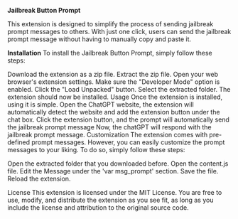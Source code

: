 **Jailbreak Button Prompt**

This extension is designed to simplify the process of sending jailbreak prompt messages to others. With just one click, users can send the jailbreak prompt message without having to manually copy and paste it.

**Installation**
To install the Jailbreak Button Prompt, simply follow these steps:

Download the extension as a zip file.
Extract the zip file.
Open your web browser's extension settings.
Make sure the "Developer Mode" option is enabled.
Click the "Load Unpacked" button.
Select the extracted folder.
The extension should now be installed.
Usage
Once the extension is installed, using it is simple.
Open the ChatGPT website, the extension will automatically detect the website and add the extension button under the chat box.
Click the extension button, and the prompt will automatically send the jailbreak prompt message
Now, the chatGPT will respond with the jailbreak prompt message.
Customization
The extension comes with pre-defined prompt messages. However, you can easily customize the prompt messages to your liking. To do so, simply follow these steps:

Open the extracted folder that you downloaded before.
Open the content.js file.
Edit the Message under the 'var msg_prompt' section.
Save the file.
Reload the extension.


License
This extension is licensed under the MIT License. You are free to use, modify, and distribute the extension as you see fit, as long as you include the license and attribution to the original source code.
